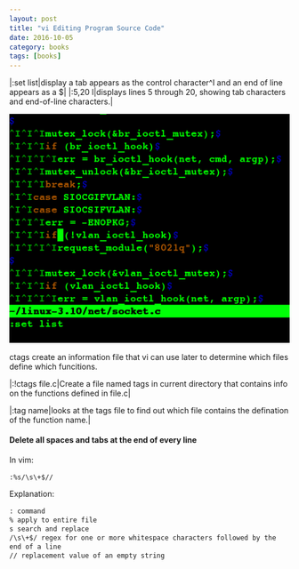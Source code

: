 ```yaml
---
layout: post
title: "vi Editing Program Source Code"
date: 2016-10-05
category: books
tags: [books]
---
```


|:set list|display a tab appears as the control character^I and an end of line appears as a $|
|:5,20 l|displays lines 5 through 20, showing tab characters and end-of-line characters.|

![images](../../../images/books/set-list.png)

ctags create an information file that vi can use later to determine which files define which funcitions.

|:!ctags file.c|Create a file named tags in current directory that contains info on the functions defined in file.c|

|:tag name|looks at the tags file to find out which file contains the defination of the function name.|

#### Delete all spaces and tabs at the end of every line

In vim:

    :%s/\s\+$//

Explanation:

    : command
    % apply to entire file
    s search and replace
    /\s\+$/ regex for one or more whitespace characters followed by the end of a line
    // replacement value of an empty string


